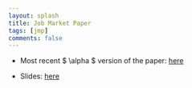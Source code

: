 ```yaml
---
layout: splash
title: Job Market Paper
tags: [jmp]
comments: false
---
```


* Most recent $ \alpha $ version of the paper: [here](/files/JMP.pdf)

* Slides: [here](/files/slides_15min.pdf)

